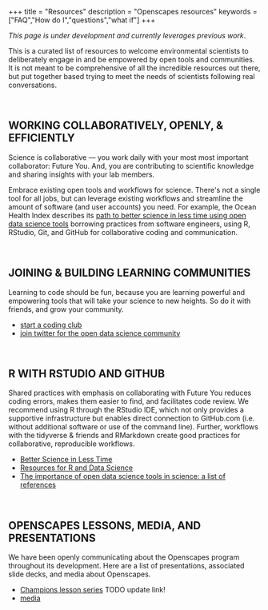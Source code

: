 +++
title = "Resources"
description = "Openscapes resources"
keywords = ["FAQ","How do I","questions","what if"]
+++

*This page is under development and currently leverages previous work*.  

This is a curated list of resources to welcome environmental scientists to deliberately engage in and be empowered by open tools and communities. It is not meant to be comprehensive of all the incredible resources out there, but put together based trying to meet the needs of scientists following real conversations.


<br>

## WORKING COLLABORATIVELY, OPENLY, & EFFICIENTLY

Science is collaborative — you work daily with your most most important collaborator: Future You. And, you are contributing to scientific knowledge and sharing insights with your lab members. 

Embrace existing open tools and workflows for science. There's not a single tool for all jobs, but can leverage existing workflows and streamline the amount of software (and user accounts) you need. For example, the Ocean Health Index describes its [path to better science in less time using open data science tools](https://www.nature.com/articles/s41559-017-0160) borrowing practices from software engineers, using R, RStudio, Git, and GitHub for collaborative coding and communication.
<!--- 
- https://github.com/baricks/opentodiscussion
-OL!!!!
- Moore Fdn https://www.moore.org/article-detail?newsUrlName=lessons-from-our-work-in-data-driven-science
- BIDS, NSF?
--->

<br>

## JOINING & BUILDING LEARNING COMMUNITIES

Learning to code should be fun, because you are learning powerful and empowering tools that will take your science to new heights. So do it with friends, and grow your community. 

- [start a coding club](/blog/2018/11/20/how-to-start-a-coding-club/)
- [join twitter for the open data science community](/blog/2018/12/06/twitter-for-community/)

<br>

## R WITH RSTUDIO AND GITHUB

Shared practices with emphasis on collaborating with Future You reduces coding errors, makes them easier to find, and facilitates code review. We recommend using R through the RStudio IDE, which not only provides a supportive infrastructure but enables direct connection to GitHub.com (i.e. without additional software or use of the command line). Further, workflows with the tidyverse & friends and RMarkdown create good practices for collaborative, reproducible workflows.

- [Better Science in Less Time](http://ohi-science.org/betterscienceinlesstime/)
- [Resources for R and Data Science](http://ohi-science.org/news/Resources-for-R-and-Data-Science)
- [The importance of open data science tools in science: a list of references](http://ohi-science.org/news/importance-of-open-data-science-tools)

<br>


## OPENSCAPES LESSONS, MEDIA, AND PRESENTATIONS

We have been openly communicating about the Openscapes program throughout its development. Here are a list of presentations, associated slide decks, and media about Openscapes.

- [Champions lesson series](https://openscapes.github.io/lesson-series/) TODO update link!
- [media](/media/)


<br>